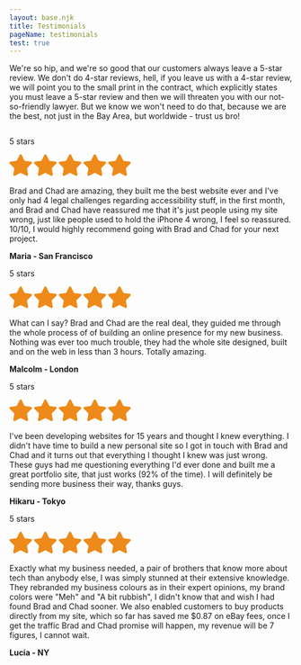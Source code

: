 ```yaml
---
layout: base.njk
title: Testimonials
pageName: testimonials
test: true
---
```

<div style="display: none;">
  <svg id="star" aria-hidden="true" focusable="false" xmlns="http://www.w3.org/2000/svg" xml:space="preserve" width="40" height="40" viewBox="0 0 47.94 47.94"><path fill="#ed8a19" d="m26.285 2.486 5.407 10.956a2.58 2.58 0 0 0 1.944 1.412l12.091 1.757c2.118.308 2.963 2.91 1.431 4.403l-8.749 8.528a2.582 2.582 0 0 0-.742 2.285l2.065 12.042c.362 2.109-1.852 3.717-3.746 2.722l-10.814-5.685a2.585 2.585 0 0 0-2.403 0l-10.814 5.685c-1.894.996-4.108-.613-3.746-2.722l2.065-12.042a2.582 2.582 0 0 0-.742-2.285L.783 21.014c-1.532-1.494-.687-4.096 1.431-4.403l12.091-1.757a2.58 2.58 0 0 0 1.944-1.412l5.407-10.956c.946-1.919 3.682-1.919 4.629 0z"/></svg>    
</div>

<div class="main__container">
  <p>We're so hip, and we're so good that our customers always leave a 5-star review. We don't do 4-star reviews, hell, if you leave us with a 4-star review, we will point you to the small print in the contract, which explicitly states you must leave a 5-star review and then we will threaten you with our not-so-friendly lawyer. But we know we won't need to do that, because we are the best, not just in the Bay Area, but worldwide - trust us bro!</p>
</div>

<div class="secondary__container">
  <div class="reviews">
    <div class="review__wrapper" aria-live="assertive" aria-relevant="all">
      <div class="review__item">
        <div class="review__top">
          <img class="review__img" src="/img/maria.png" alt="">
          <div class="review__stars" role="img" aria-labelledby="starCount">
            <p class="visually-hidden" id="starCount">5 stars</p>
            <svg height="40" width="40"><use href="#star"></use></svg>
            <svg height="40" width="40"><use href="#star"></use></svg>
            <svg height="40" width="40"><use href="#star"></use></svg>
            <svg height="40" width="40"><use href="#star"></use></svg>
            <svg height="40" width="40"><use href="#star"></use></svg>
          </div>
        </div>
        <p>Brad and Chad are amazing, they built me the best website ever and I've only had 4 legal challenges regarding accessibility stuff, in the first month, and Brad and Chad have reassured me that it's just people using my site wrong, just like people used to hold the iPhone 4 wrong, I feel so reassured. 10/10, I would highly recommend going with Brad and Chad for your next project.</p>
        <strong>Maria - San Francisco</strong>
      </div>
      <div class="review__item">
        <div class="review__top">
          <img class="review__img" src="/img/malcolm.png" alt="">
          <div class="review__stars" role="img" aria-labelledby="starCount">
            <p class="visually-hidden" id="starCount">5 stars</p>
            <svg height="40" width="40"><use href="#star"></use></svg>
            <svg height="40" width="40"><use href="#star"></use></svg>
            <svg height="40" width="40"><use href="#star"></use></svg>
            <svg height="40" width="40"><use href="#star"></use></svg>
            <svg height="40" width="40"><use href="#star"></use></svg>
          </div>
        </div>
        <p>What can I say? Brad and Chad are the real deal, they guided me through the whole process of of building an online presence for my new business. Nothing was ever too much trouble, they had the whole site designed, built and on the web in less than 3 hours. Totally amazing.</p>
        <strong>Malcolm - London</strong>
      </div>
      <div class="review__item">
        <div class="review__top">
          <img class="review__img" src="/img/hikaru.png" alt="">
          <div class="review__stars" role="img" aria-labelledby="starCount">
            <p class="visually-hidden" id="starCount">5 stars</p>
            <svg height="40" width="40"><use href="#star"></use></svg>
            <svg height="40" width="40"><use href="#star"></use></svg>
            <svg height="40" width="40"><use href="#star"></use></svg>
            <svg height="40" width="40"><use href="#star"></use></svg>
            <svg height="40" width="40"><use href="#star"></use></svg>
          </div>
        </div>
        <p>I've been developing websites for 15 years and thought I knew everything. I didn't have time to build a new personal site so I got in touch with Brad and Chad and it turns out that everything I thought I knew was just wrong. These guys had me questioning everything I'd ever done and built me a great portfolio site, that just works (92% of the time). I will definitely be sending more business their way, thanks guys.</p>
        <strong>Hikaru - Tokyo</strong>
      </div>
      <div class="review__item">
        <div class="review__top">
          <img class="review__img" src="/img/lucia.png" alt="">
          <div class="review__stars" role="img" aria-labelledby="starCount">
            <p class="visually-hidden" id="starCount">5 stars</p>
            <svg height="40" width="40"><use href="#star"></use></svg>
            <svg height="40" width="40"><use href="#star"></use></svg>
            <svg height="40" width="40"><use href="#star"></use></svg>
            <svg height="40" width="40"><use href="#star"></use></svg>
            <svg height="40" width="40"><use href="#star"></use></svg>
          </div>
        </div>
        <p>Exactly what my business needed, a pair of brothers that know more about tech than anybody else, I was simply stunned at their extensive knowledge. They rebranded my business colours as in their expert opinions, my brand colors were "Meh" and "A bit rubbish", I didn't know that and wish I had found Brad and Chad sooner. We also enabled customers to buy products directly from my site, which so far has saved me $0.87 on eBay fees, once I get the traffic Brad and Chad promise will happen, my revenue will be 7 figures, I cannot wait.</p>
        <strong>Lucia - NY</strong>
      </div>
    </div>
  </div>
</div>


